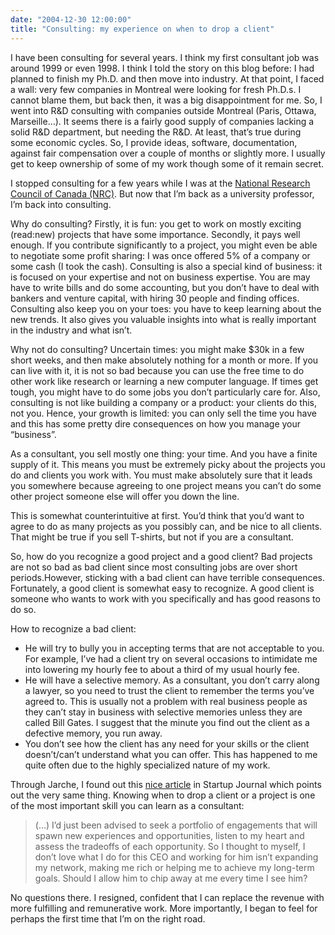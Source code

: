 ```yaml
---
date: "2004-12-30 12:00:00"
title: "Consulting: my experience on when to drop a client"
---
```




I have been consulting for several years. I think my first consultant job was around 1999 or even 1998. I think I told the story on this blog before: I had planned to finish my Ph.D. and then move into industry. At that point, I faced a wall: very few companies in Montreal were looking for fresh Ph.D.s. I cannot blame them, but back then, it was a big disappointment for me. So, I went into R&#038;D consulting with companies outside Montreal (Paris, Ottawa, Marseille&hellip;). It seems there is a fairly good supply of companies lacking a solid R&#038;D department, but needing the R&#038;D. At least, that&rsquo;s true during some economic cycles. So, I provide ideas, software, documentation, against fair compensation over a couple of months or slightly more. I usually get to keep ownership of some of my work though some of it remain secret.

I stopped consulting for a few years while I was at the [National Research Council of Canada (NRC)](http://www.nrc-cnrc.gc.ca/index.html). But now that I&rsquo;m back as a university professor, I&rsquo;m back into consulting.

Why do consulting? Firstly, it is fun: you get to work on mostly exciting (read:new) projects that have some importance. Secondly, it pays well enough. If you contribute significantly to a project, you might even be able to negotiate some profit sharing: I was once offered 5% of a company or some cash (I took the cash). Consulting is also a special kind of business: it is focused on your expertise and not on business expertise. You are may have to write bills and do some accounting, but you don&rsquo;t have to deal with bankers and venture capital, with hiring 30 people and finding offices. Consulting also keep you on your toes: you have to keep learning about the new trends. It also gives you valuable insights into what is really important in the industry and what isn&rsquo;t.

Why not do consulting? Uncertain times: you might make $30k in a few short weeks, and then make absolutely nothing for a month or more. If you can live with it, it is not so bad because you can use the free time to do other work like research or learning a new computer language. If times get tough, you might have to do some jobs you don&rsquo;t particularly care for. Also, consulting is not like building a company or a product: your clients do this, not you. Hence, your growth is limited: you can only sell the time you have and this has some pretty dire consequences on how you manage your &ldquo;business&rdquo;.

As a consultant, you sell mostly one thing: your time. And you have a finite supply of it. This means you must be extremely picky about the projects you do and clients you work with. You must make absolutely sure that it leads you somewhere because agreeing to one project means you can&rsquo;t do some other project someone else will offer you down the line.

This is somewhat counterintuitive at first. You&rsquo;d think that you&rsquo;d want to agree to do as many projects as you possibly can, and be nice to all clients. That might be true if you sell T-shirts, but not if you are a consultant.

So, how do you recognize a good project and a good client? Bad projects are not so bad as bad client since most consulting jobs are over short periods.However, sticking with a bad client can have terrible consequences. Fortunately, a good client is somewhat easy to recognize. A good client is someone who wants to work with you specifically and has good reasons to do so.

How to recognize a bad client:

- He will try to bully you in accepting terms that are not acceptable to you. For example, I&rsquo;ve had a client try on several occasions to intimidate me into lowering my hourly fee to about a third of my usual hourly fee.
- He will have a selective memory. As a consultant, you don&rsquo;t carry along a lawyer, so you need to trust the client to remember the terms you&rsquo;ve agreed to. This is usually not a problem with real business people as they can&rsquo;t stay in business with selective memories unless they are called Bill Gates. I suggest that the minute you find out the client as a defective memory, you run away.
- You don&rsquo;t see how the client has any need for your skills or the client doesn&rsquo;t/can&rsquo;t understand what you can offer. This has happened to me quite often due to the highly specialized nature of my work.


Through Jarche, I found out this [nice article](http://www.wsj.com/news/business/small-business-marketing) in Startup Journal which points out the very same thing. Knowing when to drop a client or a project is one of the most important skill you can learn as a consultant:

>(&hellip;) I&rsquo;d just been advised to seek a portfolio of engagements that will spawn new experiences and opportunities, listen to my heart and assess the tradeoffs of each opportunity. So I thought to myself, I don&rsquo;t love what I do for this CEO and working for him isn&rsquo;t expanding my network, making me rich or helping me to achieve my long-term goals. Should I allow him to chip away at me every time I see him?

No questions there. I resigned, confident that I can replace the revenue with more fulfilling and remunerative work. More importantly, I began to feel for perhaps the first time that I&rsquo;m on the right road.



